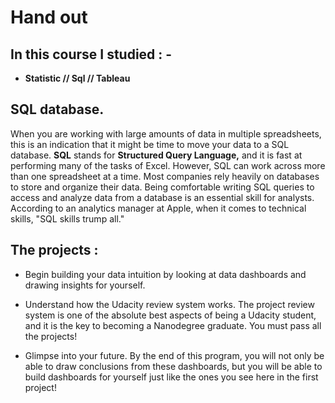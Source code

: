 



# Hand out 



## In this course I studied : - 


- **Statistic //  Sql  // Tableau**


## SQL database.

When you are working with large amounts of data in multiple spreadsheets, this is an indication that it might be time to move your data to a SQL database. **SQL** stands for **Structured Query Language,** and it is fast at performing many of the tasks of Excel. However, SQL can work across more than one spreadsheet at a time. Most companies rely heavily on databases to store and organize their data. Being comfortable writing SQL queries to access and analyze data from a database is an essential skill for analysts. According to an analytics manager at Apple, when it comes to technical skills, "SQL skills trump all."




## The projects :


- Begin building your data intuition by looking at data dashboards and drawing insights for yourself.


- Understand how the Udacity review system works. The project review system is one of the absolute best aspects of being a Udacity student, and it is the key to becoming a Nanodegree graduate. You must pass all the projects!


- Glimpse into your future. By the end of this program, you will not only be able to draw conclusions from these dashboards, but you will be able to build dashboards for yourself just like the ones you see here in the first project!


